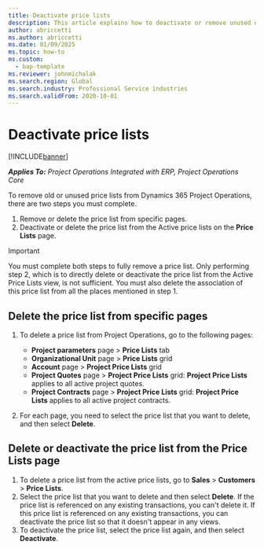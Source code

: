 ```yaml
---
title: Deactivate price lists 
description: This article explains how to deactivate or remove unused or old price lists.
author: abriccetti
ms.author: abriccetti
ms.date: 01/09/2025
ms.topic: how-to
ms.custom: 
  - bap-template
ms.reviewer: johnmichalak
ms.search.region: Global
ms.search.industry: Professional Service industries
ms.search.validFrom: 2020-10-01
---
```


# Deactivate price lists 

[!INCLUDE[banner](../includes/banner.md)]

_**Applies To:** Project Operations Integrated with ERP, Project Operations Core_

To remove old or unused price lists from Dynamics 365 Project Operations, there are two steps you must complete. 

1. Remove or delete the price list from specific pages.
2. Deactivate or delete the price list from the Active price lists on the **Price Lists** page.

>[!IMPORTANT]
> You must complete both steps to fully remove a price list. Only performing step 2, which is to directly delete or deactivate the price list from the Active Price Lists view, is not sufficient. You must also delete the association of this price list from all the places mentioned in step 1.

## Delete the price list from specific pages
1. To delete a price list from Project Operations, go to the following pages:  

      - **Project parameters** page > **Price Lists** tab
      - **Organizational Unit** page > **Price Lists** grid
      - **Account** page > **Project Price Lists** grid
      - **Project Quotes** page > **Project Price Lists** grid: **Project Price Lists** applies to all active project quotes.
      - **Project Contracts** page > **Project Price Lists** grid: **Project Price Lists** applies to all active project contracts.

 2. For each page, you need to select the price list that you want to delete, and then select **Delete**. 
 
## Delete or deactivate the price list from the Price Lists page
 
1. To delete a price list from the active price lists, go to **Sales** > **Customers** > **Price Lists**. 
2. Select the price list that you want to delete and then select **Delete**. If the price list is referenced on any existing transactions, you can't delete it. If this price list is referenced on any existing transactions, you can deactivate the price list so that it doesn't appear in any views. 
3. To deactivate the price list, select the price list again, and then select **Deactivate**.   
